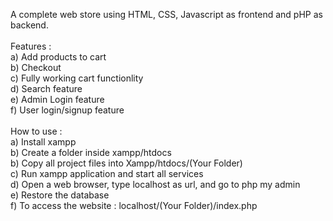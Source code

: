 A complete web store using HTML, CSS, Javascript as frontend and pHP as backend.<br />
<br />
Features :<br />
a) Add products to cart<br />
b) Checkout<br />
c) Fully working cart functionlity<br />
d) Search feature<br />
e) Admin Login feature<br />
f) User login/signup feature<br />
<br />
How to use :<br />
a) Install xampp<br />
b) Create a folder inside xampp/htdocs<br />
b) Copy all project files into Xampp/htdocs/(Your Folder)<br />
c) Run xampp application and start all services<br />
d) Open a web browser, type localhost as url, and go to php my admin<br />
e) Restore the database<br />
f) To access the website : localhost/(Your Folder)/index.php<br />
